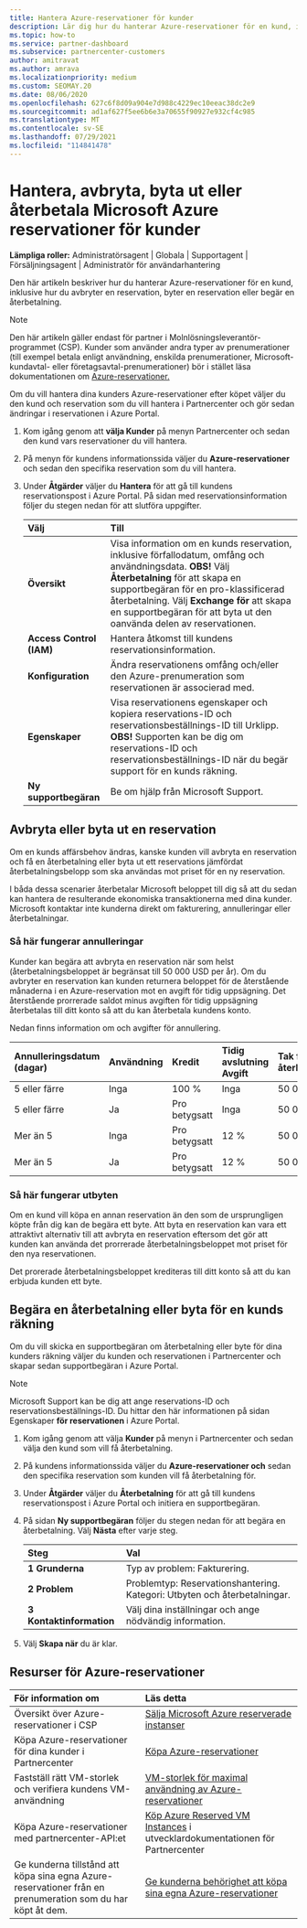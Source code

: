 ```yaml
---
title: Hantera Azure-reservationer för kunder
description: Lär dig hur du hanterar Azure-reservationer för en kund, inklusive hur du avbryter en reservation, byter en reservation eller begär en återbetalning.
ms.topic: how-to
ms.service: partner-dashboard
ms.subservice: partnercenter-customers
author: amitravat
ms.author: amrava
ms.localizationpriority: medium
ms.custom: SEOMAY.20
ms.date: 08/06/2020
ms.openlocfilehash: 627c6f8d09a904e7d988c4229ec10eeac38dc2e9
ms.sourcegitcommit: ad1af627f5ee6b6e3a70655f90927e932cf4c985
ms.translationtype: MT
ms.contentlocale: sv-SE
ms.lasthandoff: 07/29/2021
ms.locfileid: "114841478"
---
```

# <a name="manage-cancel-exchange-or-refund-microsoft-azure-reservations-for-customers"></a>Hantera, avbryta, byta ut eller återbetala Microsoft Azure reservationer för kunder

**Lämpliga roller:** Administratörsagent | Globala | Supportagent | Försäljningsagent | Administratör för användarhantering

Den här artikeln beskriver hur du hanterar Azure-reservationer för en kund, inklusive hur du avbryter en reservation, byter en reservation eller begär en återbetalning.

> [!NOTE]
> Den här artikeln gäller endast för partner i Molnlösningsleverantör-programmet (CSP). Kunder som använder andra typer av prenumerationer (till exempel betala enligt användning, enskilda prenumerationer, Microsoft-kundavtal- eller företagsavtal-prenumerationer) bör i stället läsa dokumentationen om [Azure-reservationer.](/azure/cost-management-billing/reservations)

Om du vill hantera dina kunders Azure-reservationer efter köpet väljer du den kund och reservation som du vill hantera i Partnercenter och gör sedan ändringar i reservationen i Azure Portal.

1. Kom igång genom att **välja Kunder** på menyn Partnercenter och sedan den kund vars reservationer du vill hantera. 

2. På menyn för kundens informationssida väljer du **Azure-reservationer** och sedan den specifika reservation som du vill hantera.  

3. Under **Åtgärder** väljer du **Hantera** för att gå till kundens reservationspost i Azure Portal. På sidan med reservationsinformation följer du stegen nedan för att slutföra uppgifter.  

    | **Välj**   | **Till**    |
    |:-----------------------------|:-----------------|
    | **Översikt**   | Visa information om en kunds reservation, inklusive förfallodatum, omfång och användningsdata. **OBS!** Välj **Återbetalning** för att skapa en supportbegäran för en pro-klassificerad återbetalning. Välj **Exchange för** att skapa en supportbegäran för att byta ut den oanvända delen av reservationen.  
    | **Access Control (IAM)**   | Hantera åtkomst till kundens reservationsinformation.|
    | **Konfiguration**   | Ändra reservationens omfång och/eller den Azure-prenumeration som reservationen är associerad med.    |
    | **Egenskaper**   | Visa reservationens egenskaper och kopiera reservations-ID och reservationsbeställnings-ID till Urklipp. **OBS!** Supporten kan be dig om reservations-ID och reservationsbeställnings-ID när du begär support för en kunds räkning.    |
    | **Ny supportbegäran**    | Be om hjälp från Microsoft Support.   |
 
## <a name="cancel-or-exchange-a-reservation"></a>Avbryta eller byta ut en reservation

Om en kunds affärsbehov ändras, kanske kunden vill avbryta en reservation och få en återbetalning eller byta ut ett reservations jämfördat återbetalningsbelopp som ska användas mot priset för en ny reservation.

I båda dessa scenarier återbetalar Microsoft beloppet till dig så att du sedan kan hantera de resulterande ekonomiska transaktionerna med dina kunder. Microsoft kontaktar inte kunderna direkt om fakturering, annulleringar eller återbetalningar.

### <a name="how-cancellations-work"></a>Så här fungerar annulleringar

Kunder kan begära att avbryta en reservation när som helst (återbetalningsbeloppet är begränsat till 50 000 USD per år). Om du avbryter en reservation kan kunden returnera beloppet för de återstående månaderna i en Azure-reservation mot en avgift för tidig uppsägning. Det återstående prorrerade saldot minus avgiften för tidig uppsägning återbetalas till ditt konto så att du kan återbetala kundens konto. 

Nedan finns information om och avgifter för annullering.


|**Annulleringsdatum**<br> (dagar)   |**Användning**    |**Kredit**  |**Tidig avslutning**<br> Avgift    |**Tak för återbetalning** | 
|:----------------------------------|:------------|:-----------|:--------------------------------|:--------------|
|5 eller färre                         | Inga          | 100 %       | Inga                              | 50 000 USD   |
|5 eller färre                         | Ja         | Pro betygsatt  | Inga                              | 50 000 USD   |
|Mer än 5                        | Inga          | Pro betygsatt  | 12 %                             | 50 000 USD   |
|Mer än 5                        | Ja         | Pro betygsatt  | 12 %                             | 50 000 USD   |

### <a name="how-exchanges-work"></a>Så här fungerar utbyten 

Om en kund vill köpa en annan reservation än den som de ursprungligen köpte från dig kan de begära ett byte. Att byta en reservation kan vara ett attraktivt alternativ till att avbryta en reservation eftersom det gör att kunden kan använda det prorrerade återbetalningsbeloppet mot priset för den nya reservationen. 

Det prorerade återbetalningsbeloppet krediteras till ditt konto så att du kan erbjuda kunden ett byte.

## <a name="request-a-refund-or-exchange-on-behalf-of-a-customer"></a>Begära en återbetalning eller byta för en kunds räkning

Om du vill skicka en supportbegäran om återbetalning eller byte för dina kunders räkning väljer du kunden och reservationen i Partnercenter och skapar sedan supportbegäran i Azure Portal. 

>[!NOTE]
>Microsoft Support kan be dig att ange reservations-ID och reservationsbeställnings-ID. Du hittar den här informationen på sidan Egenskaper **för reservationen** i Azure Portal.

1. Kom igång genom att välja **Kunder** på menyn i Partnercenter och sedan välja den kund som vill få återbetalning. 

2. På kundens informationssida väljer du **Azure-reservationer och** sedan den specifika reservation som kunden vill få återbetalning för.  

3. Under **Åtgärder** väljer du **Återbetalning** för att gå till kundens reservationspost i Azure Portal och initiera en supportbegäran.  

4. På sidan **Ny supportbegäran** följer du stegen nedan för att begära en återbetalning. Välj **Nästa** efter varje steg. 

   |**Steg**                    |**Val**    |
   |:---------------------------|:-----------------|
   |**1 Grunderna**                |Typ av problem: Fakturering.  |
   |**2 Problem**               |Problemtyp: Reservationshantering. Kategori: Utbyten och återbetalningar. |
   |**3 Kontaktinformation**   |Välj dina inställningar och ange nödvändig information. 

5. Välj **Skapa när** du är klar.

## <a name="azure-reservations-resources"></a>Resurser för Azure-reservationer

|**För information om**   |**Läs detta**    |
|:-----------------------------|:-----------------|
|Översikt över Azure-reservationer i CSP  | [Sälja Microsoft Azure reserverade instanser](azure-reservations.md) |
|Köpa Azure-reservationer för dina kunder i Partnercenter   | [Köpa Azure-reservationer](azure-reservations-buying.md) |
|Fastställ rätt VM-storlek och verifiera kundens VM-användning   | [VM-storlek för maximal användning av Azure-reservationer](azure-usage.md)   |
|Köpa Azure-reservationer med partnercenter-API:et | [Köp Azure Reserved VM Instances](/partner-center/develop/purchase-azure-reservations) i utvecklardokumentationen för Partnercenter   |
|Ge kunderna tillstånd att köpa sina egna Azure-reservationer från en prenumeration som du har köpt åt dem. | [Ge kunderna behörighet att köpa sina egna Azure-reservationer](give-customers-permission.md)   |